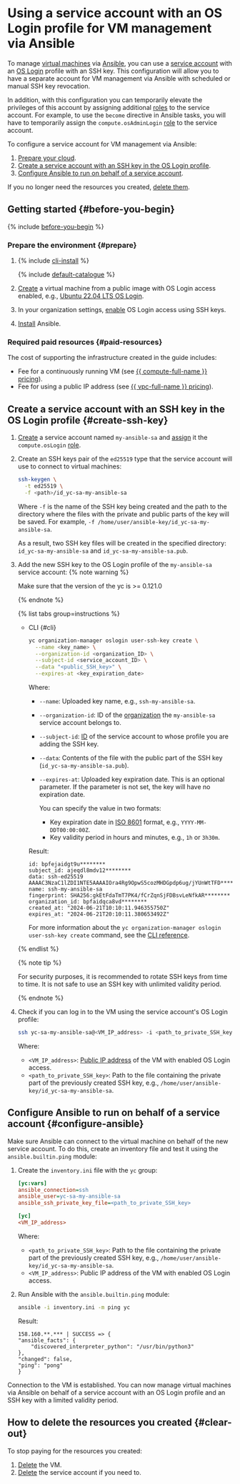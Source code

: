 # Using a service account with an OS Login profile for VM management via Ansible

To manage [virtual machines](../../compute/concepts/vm.md) via [Ansible](https://www.ansible.com/), you can use a [service account](../../iam/concepts/users/service-accounts.md) with an [OS Login](../../organization/concepts/os-login.md) profile with an SSH key. This configuration will allow you to have a separate account for VM management via Ansible with scheduled or manual SSH key revocation.

In addition, with this configuration you can temporarily elevate the privileges of this account by assigning additional [roles](../../iam/concepts/access-control/roles.md) to the service account. For example, to use the `become` directive in Ansible tasks, you will have to temporarily assign the `compute.osAdminLogin` [role](../../compute/security/index.md#compute-osadminlogin) to the service account.

To configure a service account for VM management via Ansible:
1. [Prepare your cloud](#before-you-begin).
1. [Create a service account with an SSH key in the OS Login profile](#create-ssh-key).
1. [Configure Ansible to run on behalf of a service account](#configure-ansible).

If you no longer need the resources you created, [delete them](#clear-out).

## Getting started {#before-you-begin}

{% include [before-you-begin](../_tutorials_includes/before-you-begin.md) %}

### Prepare the environment {#prepare}

1. {% include [cli-install](../../_includes/cli-install.md) %}

    {% include [default-catalogue](../../_includes/default-catalogue.md) %}

1. [Create](../../compute/operations/vm-create/create-linux-vm.md) a virtual machine from a public image with OS Login access enabled, e.g., [Ubuntu 22.04 LTS OS Login](/marketplace/products/yc/ubuntu-2204-lts-oslogin).
1. In your organization settings, [enable](../../organization/operations/os-login-access.md) OS Login access using SSH keys.
1. [Install](https://docs.ansible.com/ansible/latest/installation_guide/installation_distros.html) Ansible.

### Required paid resources {#paid-resources}

The cost of supporting the infrastructure created in the guide includes:
* Fee for a continuously running VM (see [{{ compute-full-name }} pricing](../../compute/pricing.md)).
* Fee for using a public IP address (see [{{ vpc-full-name }} pricing](../../vpc/pricing.md)).

## Create a service account with an SSH key in the OS Login profile {#create-ssh-key}

1. [Create](../../iam/operations/sa/create.md) a service account named `my-ansible-sa` and [assign](../../iam/operations/sa/assign-role-for-sa) it the `compute.osLogin` [role](../../compute/security/index.md#compute-oslogin).
1. Create an SSH keys pair of the `ed25519` type that the service account will use to connect to virtual machines:

    ```bash
    ssh-keygen \
      -t ed25519 \
      -f <path>/id_yc-sa-my-ansible-sa
    ```
    
    Where `-f` is the name of the SSH key being created and the path to the directory where the files with the private and public parts of the key will be saved. For example, `-f /home/user/ansible-key/id_yc-sa-my-ansible-sa`.

    As a result, two SSH key files will be created in the specified directory: `id_yc-sa-my-ansible-sa` and `id_yc-sa-my-ansible-sa.pub`.

1. Add the new SSH key to the OS Login profile of the `my-ansible-sa` service account:
    {% note warning %}

    Make sure that the version of the yc is >= 0.121.0 

    {% endnote %}

    {% list tabs group=instructions %}

    - CLI {#cli}

      ```bash
      yc organization-manager oslogin user-ssh-key create \
        --name <key_name> \
        --organization-id <organization_ID> \
        --subject-id <service_account_ID> \
        --data "<public_SSH_key>" \
        --expires-at <key_expiration_date>

      ```
      Where:
      * `--name`: Uploaded key name, e.g., `ssh-my-ansible-sa`.
      * `--organization-id`: ID of the [organization](../../organization/operations/organization-get-id.md) the `my-ansible-sa` service account belongs to.
      * `--subject-id`: [ID](../../iam/operations/sa/get-id.md) of the service account to whose profile you are adding the SSH key.
      * `--data`: Contents of the file with the public part of the SSH key (`id_yc-sa-my-ansible-sa.pub`).
      * `--expires-at`: Uploaded key expiration date. This is an optional parameter. If the parameter is not set, the key will have no expiration date.

          You can specify the value in two formats:
          * Key expiration date in [ISO 8601](https://ru.wikipedia.org/wiki/ISO_8601) format, e.g., `YYYY-MM-DDT00:00:00Z`.
          * Key validity period in hours and minutes, e.g., `1h` or `3h30m`.

      Result:

      ```text
      id: bpfejaidgt9u********
      subject_id: ajeqdl8mdv12********
      data: ssh-ed25519 AAAAC3NzaC1lZDI1NTE5AAAAIOra4Rg9OpwS5cozMHDGpdp6ug/jYUnWtTFD********
      name: ssh-my-ansible-sa
      fingerprint: SHA256:gkEtFdaTmT7PK4/fCrZqnSjFDBsvLeNfkAR********
      organization_id: bpfaidqca8vd********
      created_at: "2024-06-21T10:10:11.946355750Z"
      expires_at: "2024-06-21T20:10:11.380653492Z"
      ```

      For more information about the `yc organization-manager oslogin user-ssh-key create` command, see the [CLI reference](../../cli/cli-ref/managed-services/organization-manager/oslogin/user-ssh-key/create.md).

    {% endlist %}

    {% note tip %}
    
    For security purposes, it is recommended to rotate SSH keys from time to time. It is not safe to use an SSH key with unlimited validity period.

    {% endnote %}

1. Check if you can log in to the VM using the service account's OS Login profile:

    ```bash
    ssh yc-sa-my-ansible-sa@<VM_IP_address> -i <path_to_private_SSH_key>
    ```
 
    Where:
    * `<VM_IP_address>`: [Public IP address](../../vpc/concepts/address.md#public-addresses) of the VM with enabled OS Login access.
    * `<path_to_private_SSH_key>`: Path to the file containing the private part of the previously created SSH key, e.g., `/home/user/ansible-key/id_yc-sa-my-ansible-sa`.

## Configure Ansible to run on behalf of a service account {#configure-ansible}

Make sure Ansible can connect to the virtual machine on behalf of the new service account. To do this, create an inventory file and test it using the `ansible.builtin.ping` module: 

1. Create the `inventory.ini` file with the `yc` group:

    ```ini
    [yc:vars]
    ansible_connection=ssh
    ansible_user=yc-sa-my-ansible-sa
    ansible_ssh_private_key_file=<path_to_private_SSH_key>

    [yc]
    <VM_IP_address>
    ```
    Where:
    * `<path_to_private_SSH_key>`: Path to the file containing the private part of the previously created SSH key, e.g., `/home/user/ansible-key/id_yc-sa-my-ansible-sa`.
    * `<VM_IP_address>`: Public IP address of the VM with enabled OS Login access.

1. Run Ansible with the `ansible.builtin.ping` module:

    ```bash
    ansible -i inventory.ini -m ping yc
    ```

    Result:
    ```text
    158.160.**.*** | SUCCESS => {
    "ansible_facts": {
        "discovered_interpreter_python": "/usr/bin/python3"
    },
    "changed": false,
    "ping": "pong"
    }
    ```

Connection to the VM is established. You can now manage virtual machines via Ansible on behalf of a service account with an OS Login profile and an SSH key with a limited validity period.

## How to delete the resources you created {#clear-out}

To stop paying for the resources you created:
1. [Delete](../../compute/operations/vm-control/vm-delete.md) the VM.
1. [Delete](../../iam/operations/sa/delete.md) the service account if you need to.

